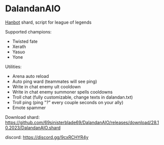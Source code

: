 # DalandanAIO
[Hanbot](https://t.me/hanbot_never_die) shard, script for league of legends

Supported champions:
- Twisted fate
- Xerath
- Yasuo
- Yone

Utilities: 
- Arena auto reload 
- Auto ping ward (teammates will see ping) 
- Write in chat enemy ult cooldown
- Write in chat enemy summoner spells cooldowns
- Troll chat (fully customizable, change texts in dalandan.txt)
- Troll ping (ping "?" every couple seconds on your ally)
- Emote spammer

Download shard: https://github.com/69sinisterblade69/DalandanAIO/releases/download/28.10.2023/DalandanAIO.shard

discord: https://discord.gg/9cxRCHYR4y
